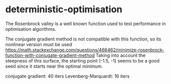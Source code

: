 # deterministic-optimisation
The Rosenbrock valley is a well known function used to test performance in optimisation algorithms. 

The conjugate gradient method is not compatible with this function, so its nonlinear version must be used https://math.stackexchange.com/questions/466462/minimize-rosenbrock-function-with-conjugate-gradient-method
Taking into account the steepness of this surface, the starting point (-1.5, -1) seems to be a good seed since it starts near the optimal minimum.

conjugate gradient: 40 iters
Levenberg-Marquardt: 16 iters
